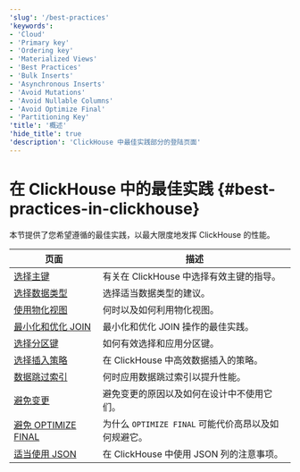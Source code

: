 ```yaml
---
'slug': '/best-practices'
'keywords':
- 'Cloud'
- 'Primary key'
- 'Ordering key'
- 'Materialized Views'
- 'Best Practices'
- 'Bulk Inserts'
- 'Asynchronous Inserts'
- 'Avoid Mutations'
- 'Avoid Nullable Columns'
- 'Avoid Optimize Final'
- 'Partitioning Key'
'title': '概述'
'hide_title': true
'description': 'ClickHouse 中最佳实践部分的登陆页面'
---
```



# 在 ClickHouse 中的最佳实践 {#best-practices-in-clickhouse}

本节提供了您希望遵循的最佳实践，以最大限度地发挥 ClickHouse 的性能。

| 页面                                                                   | 描述                                                                     |
|----------------------------------------------------------------------|--------------------------------------------------------------------------|
| [选择主键](/best-practices/choosing-a-primary-key)                     | 有关在 ClickHouse 中选择有效主键的指导。                                     |
| [选择数据类型](/best-practices/select-data-types)                       | 选择适当数据类型的建议。                                                  |
| [使用物化视图](/best-practices/use-materialized-views)                 | 何时以及如何利用物化视图。                                                |
| [最小化和优化 JOIN](/best-practices/minimize-optimize-joins)          | 最小化和优化 JOIN 操作的最佳实践。                                        |
| [选择分区键](/best-practices/choosing-a-partitioning-key)             | 如何有效选择和应用分区键。                                               |
| [选择插入策略](/best-practices/selecting-an-insert-strategy)         | 在 ClickHouse 中高效数据插入的策略。                                      |
| [数据跳过索引](/best-practices/use-data-skipping-indices-where-appropriate) | 何时应用数据跳过索引以提升性能。                                         |
| [避免变更](/best-practices/avoid-mutations)                            | 避免变更的原因以及如何在设计中不使用它们。                                |
| [避免 OPTIMIZE FINAL](/best-practices/avoid-optimize-final)           | 为什么 `OPTIMIZE FINAL` 可能代价高昂以及如何规避它。                      |
| [适当使用 JSON](/best-practices/use-json-where-appropriate)            | 在 ClickHouse 中使用 JSON 列的注意事项。                                 |
